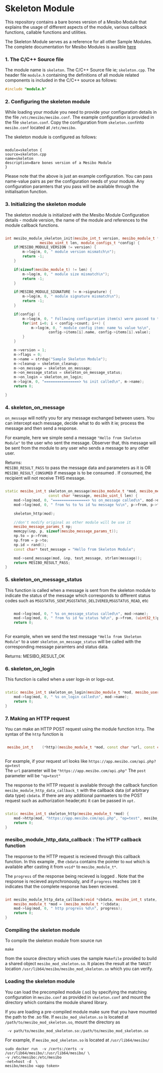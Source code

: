 # Skeleton Module

This repository contains a bare bones version of a Mesibo Module that explains the usage of different aspects of the module, various callback functions, callable functions and utilities.

The Skeleton Module serves as a reference for all other Sample Modules. The complete documentation for Mesibo Modules is availble [here](https://mesibo.com/documentation/loadable-modules/)

### 1. The C/C++ Source file
The module name is `skeleton`. The C/C++ Source file ie; `skeleton.cpp`. The header file `module.h` containing the definitions of all module related components is included in the C/C++ source as follows:
```cpp
#include "module.h"
```
### 2. Configuring the skeleton module
While loading your module you need to provide your configuration details in the file `/etc/mesibo/mesibo.conf`. The example configuration is provided in the file `skeleton.conf`. Copy the configuration from `skeleton.conf`into `mesibo.conf` located at `/etc/mesibo`.

The skeleton module is configured as follows:
```

module=skeleton {
source=skeleton.cpp
name=skeleton
description=Bare bones version of a Mesibo Module
}

```
Please note that the above is just an example configuration. You can pass name-value pairs as per the configuration needs of your module. Any configuration paramters that you pass will be available through the initialisation function.

### 3. Initializing the skeleton module
The skeleton module is initialized with the Mesibo Module Configuration details - module version, the name of the module and  references to the module callback functions.
```cpp

int mesibo_module_skeleton_init(mesibo_int_t version, mesibo_module_t *m,
				mesibo_uint_t len, module_configs_t *config) {
	if(MESIBO_MODULE_VERSION != version) {
		m->log(m, 0, " module version mismatch\n");
		return -1;
	}

	if(sizeof(mesibo_module_t) != len) {
		m->log(m, 0, " module size mismatch\n");
		return -1;
	}

	if(MESIBO_MODULE_SIGNATURE != m->signature) {
		m->log(m, 0, " module signature mismatch\n");
		return -1;
	}

	if(config) {
		m->log(m, 0, " Following configuration item(s) were passed to the module\n");
		for(int i=0; i < config->count; i++) {
			m->log(m, 0, " module config item: name %s value %s\n", 
					config->items[i].name, config->items[i].value);
		}
	}

	m->version = 1;
	m->flags = 0;
	m->name = strdup("Sample Skeleton Module");
	m->cleanup = skeleton_cleanup;
	m->on_message = skeleton_on_message;
	m->on_message_status = skeleton_on_message_status;
	m->on_login = skeleton_on_login;
	m->log(m, 0, "================> %s init called\n", m->name);
	return 0;

}

```
### 4. skeleton_on_message
`on_message` will notify you for any message exchanged between users. You can intercept each message, decide what to do with it ie; process the message and then send a response. 

For example, here we simple send a message `"Hello from Skeleton Module"` to the user who sent the message. Observer that, this message will be sent from the module to any user who sends a message to any other user.

Returns:   
`MESIBO_RESULT_PASS` to pass the message data and parameters as it is 
 OR
`MESIBO_RESULT_CONSUMED` if message is to be consumed . If consumed, the recipient will not receive THIS message.

```cpp

static mesibo_int_t skeleton_on_message(mesibo_module_t *mod, mesibo_message_params_t *p, 
					const char *message, mesibo_uint_t len) {
	mod->log(mod, 0, "================> %s on_message called\n", mod->name);
	mod->log(mod, 0, " from %s to %s id %u message %s\n", p->from, p->to, (uint32_t) p->id, message);

	skeleton_http(mod);

	//don't modify original as other module will be use it 
	mesibo_message_params_t	np;
	memcpy(&np, p, sizeof(mesibo_message_params_t));
	np.to = p->from;
	np.from = p->to;
	np.id = rand();
	const char* test_message = "Hello from Skeleton Module";

	mod->send_message(mod, &np, test_message, strlen(message));
	return MESIBO_RESULT_PASS; 
}

```
### 5. skeleton_on_message_status
This function is called when a message is sent from the skeleton module to indicate the status of the message which corresponds to different status codes such as `MSGSTATUS_SENT`,`MSGSTATUS_DELIVERED`,`MSGSTATUS_READ`, etc
```cpp

	mod->log(mod, 0, " %s on_message_status called\n", mod->name);
	mod->log(mod, 0, " from %s id %u status %d\n", p->from, (uint32_t)p->id, status);
	return 0;
	
```
For example, when we send the test message `"Hello from Skeleton Module"` to a user `skeleton_on_message_status` will be called with the corresponding message paramters and status data.

Returns:
MESIBO_RESULT_OK

### 6. skeleton_on_login
This function is called when a user  logs-in or logs-out.

```cpp

static mesibo_int_t skeleton_on_login(mesibo_module_t *mod, mesibo_user_t *user) {
	mod->log(mod, 0, " %s on_login called\n", mod->name);
	return 0;
}

```
### 7. Making an HTTP request

You can make an HTTP POST request using the module function `http`.
The syntax of the `http` function is 
```cpp

 mesibo_int_t    (*http)(mesibo_module_t *mod, const char *url, const char *post, mesibo_module_http_data_callback_t cb, void *cbdata, module_http_option_t *opt);
 
```
For example, if your request url looks like  `https://app.mesibo.com/api.php?op=test`   
The `url` parameter will be `"https://app.mesibo.com/api.php"`
The `post` parameter will be `"op=test"`

The response to the HTTP request is available through the callback function `mesibo_module_http_data_callback_t`  with the callback data (of arbitrary data type) `cbdata`. If there are any additional parmaeters to the POST request such as authorization header,etc it can be passed in `opt.`
```cpp

static mesibo_int_t skeleton_http(mesibo_module_t *mod) {
	mod->http(mod, "https://app.mesibo.com/api.php", "op=test", mesibo_module_http_data_callback, mod, NULL);
	return 0;
}

```
### mesibo_module_http_data_callback : The HTTP callback function

The response to the HTTP request is recieved through this callback function. In this example , the `cbdata` contains the pointer to `mod` which is available after casting it from `void*` to `mesibo_module_t*`.

The `progress` of the response being recieved is logged . Note that the response is recieved asynchronously, and if `progress` reaches `100` it indicates that the complete response has been recieved.

```cpp

int mesibo_module_http_data_callback(void *cbdata, mesibo_int_t state, mesibo_int_t progress, const char *buffer, mesibo_int_t size) {
	mesibo_module_t *mod = (mesibo_module_t *)cbdata;
	mod->log(mod, 0, " http progress %d\n", progress);
	return 0;
}

```

### Compiling the skeleton module

To compile the skeleton module from source run
```
make
```
from the source directory which uses the sample `Makefile` provided to build a shared object `mesibo_mod_skeleton.so`. It places the result at the `TARGET` location `/usr/lib64/mesibo/mesibo_mod_skeleton.so` which you can verify.

### Loading the skeleton module 
You can load the precompiled module (.so) by specifying the matching configuration in `mesibo.conf` as provided in `skeleton.conf` and mount the directory which contains the module shared library.

If you are loading a pre-compiled module make sure that you have mounted the path to the .so file. If `mesibo_mod_skeleton.so` is located at `/path/to/mesibo_mod_skeleton.so`, mount the directory as 
```
 -v path/to/mesibo_mod_skeleton.so:/path/to/mesibo_mod_skeleton.so

```

For example, if `mesibo_mod_skeleton.so` is located at `/usr/lib64/mesibo/`
```
sudo docker run  -v /certs:/certs -v  /usr/lib64/mesibo/:/usr/lib64/mesibo/ \
-v /etc/mesibo:/etc/mesibo
-net=host -d  \ 
mesibo/mesibo <app token>

```
